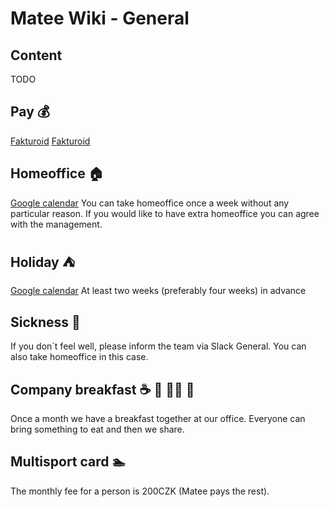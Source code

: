 # Matee Wiki - General

## Content
TODO
## Pay :moneybag:
[Fakturoid](https://clockify.me/tracker) 
[Fakturoid](https://www.fakturoid.cz/)

## Homeoffice :house:
[Google calendar](https://calendar.google.com/calendar/b/1?cid=bWF0ZWUuY3pfMjJwNWpxODgxN3A0aWt0bGY0bTc0bGZnY2dAZ3JvdXAuY2FsZW5kYXIuZ29vZ2xlLmNvbQ)
You can take homeoffice once a week without any particular reason. If you would like to have extra homeoffice you can agree with the management. 

## Holiday :tent:
[Google calendar](https://calendar.google.com/calendar/b/1?cid=bWF0ZWUuY3pfMjJwNWpxODgxN3A0aWt0bGY0bTc0bGZnY2dAZ3JvdXAuY2FsZW5kYXIuZ29vZ2xlLmNvbQ)
At least two weeks (preferably four weeks) in advance

## Sickness :pill:
If you don´t feel well, please inform the team via Slack General. You can also take homeoffice in this case.

## Company breakfast :coffee: :bread: :egg::watermelon: :cake:
Once a month we have a breakfast together at our office. Everyone can bring something to eat and then we share.

## Multisport card :swimmer:
The monthly fee for a person is 200CZK (Matee pays the rest). 
## 
